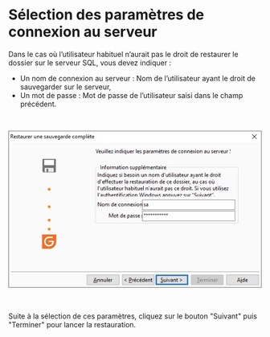 # Sélection des paramètres de connexion au serveur

Dans le cas où l’utilisateur habituel n’aurait pas le droit de restaurer 
 le dossier sur le serveur SQL, vous devez indiquer :


* Un nom de connexion au serveur 
 : Nom de l’utilisateur ayant le droit de sauvegarder sur le serveur,
* Un mot de passe : Mot de passe 
 de l’utilisateur saisi dans le champ précédent.


 


![](../assets/images/RestaurationComplete/UtilisateurSQLServer.png)


 


Suite à la sélection de ces paramètres, cliquez sur le bouton "Suivant" 
 puis "Terminer" pour lancer la restauration.


